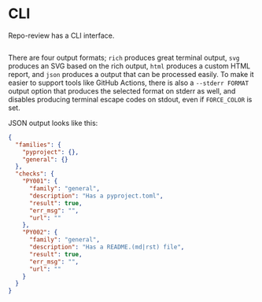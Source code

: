 # CLI

Repo-review has a CLI interface.

```{program-output} python -m repo_review --help

```

There are four output formats; `rich` produces great terminal output, `svg`
produces an SVG based on the rich output, `html` produces a custom HTML report,
and `json` produces a output that can be processed easily. To make it easier to
support tools like GitHub Actions, there is also a `--stderr FORMAT` output
option that produces the selected format on stderr as well, and disables
producing terminal escape codes on stdout, even if `FORCE_COLOR` is set.

JSON output looks like this:

```json
{
  "families": {
    "pyproject": {},
    "general": {}
  },
  "checks": {
    "PY001": {
      "family": "general",
      "description": "Has a pyproject.toml",
      "result": true,
      "err_msg": "",
      "url": ""
    },
    "PY002": {
      "family": "general",
      "description": "Has a README.(md|rst) file",
      "result": true,
      "err_msg": "",
      "url": ""
    }
  }
}
```
